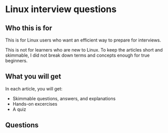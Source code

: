 # Linux interview questions

## Who this is for

This is for Linux users who want an efficient way to prepare for interviews.

This is not for learners who are new to Linux. To keep the articles short and skimmable, I did not break down terms and concepts enough for true beginners.

## What you will get

In each article, you will get:
- Skimmable questions, answers, and explanations
- Hands-on excercises
- A quiz

## Questions
